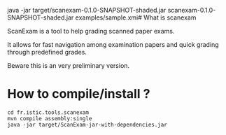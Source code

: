 java -jar target/scanexam-0.1.0-SNAPSHOT-shaded.jar scanexam-0.1.0-SNAPSHOT-shaded.jar examples/sample.xmi# What is scanexam

ScanExam is a tool to help grading scanned paper exams. 

It allows for fast navigation among examination papers and quick grading through predefined grades.


Beware this is an very preliminary version.  

# How to compile/install ?

```
cd fr.istic.tools.scanexam
mvn compile assembly:single
java -jar target/ScanExam-jar-with-dependencies.jar
```
 